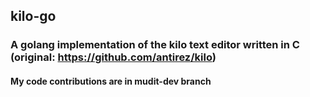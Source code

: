## kilo-go

### A golang implementation of the kilo text editor written in C (original: https://github.com/antirez/kilo)

#### My code contributions are in mudit-dev branch
